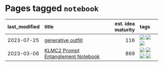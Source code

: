 # Pages tagged `notebook`

|last_modified|title|est. idea maturity|tags
|:---|:---|---:|:---|
|2023-07-25|[generative outfill](../generative_outfill.md)|116|[![](https://img.shields.io/badge/tag-art-869cae)](../tags/art.md) [![](https://img.shields.io/badge/tag-notebook-8b3cb7)](../tags/notebook.md) [![](https://img.shields.io/badge/tag-tooling-d5ffe)](../tags/tooling.md)|
|2023-03-06|[KLMC2 Prompt Entanglement Notebook](../klmc2-prompt-entanglement.md)|869|[![](https://img.shields.io/badge/tag-completed-752fd7)](../tags/completed.md) [![](https://img.shields.io/badge/tag-notebook-8b3cb7)](../tags/notebook.md) [![](https://img.shields.io/badge/tag-prompting-c6963e)](../tags/prompting.md) [![](https://img.shields.io/badge/tag-tooling-d5ffe)](../tags/tooling.md)|